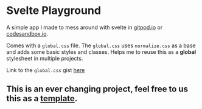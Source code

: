 # Svelte Playground

A simple app I made to mess around with svelte in [gitpod.io](https://gitpod.io/) or [codesandbox.io](https://codesandbox.io/).

Comes with a `global.css` file. The `global.css` uses `normalize.css` as a base and adds some basic styles and classes. Helps me to reuse this as a **global** stylesheet in multiple projects.

Link to the `global.css` gist [here](https://gist.github.com/kr40/4d1f60f8005f8ce733b07d6e71233578)

## This is an ever changing project, feel free to us this as a [template](https://github.com/kr40/svelte-playground/generate).


